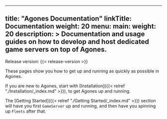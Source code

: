 
---
title: "Agones Documentation"
linkTitle: Documentation
weight: 20
menu:
  main:
    weight: 20
description: >
  Documentation and usage guides on how to develop and host dedicated game servers on top of Agones.
---
Release version: {{< release-version >}}

These pages show you how to get up and running as quickly as possible in Agones.

If you are new to Agones, start with [Installation]({{< relref "./Installation/_index.md" >}}), to get Agones
up and running. 

The [Getting Started]({{< relref "./Getting Started/_index.md" >}}) section will have you 
first `GameServer` up and running, and then have you spinning up `Fleets` after that.